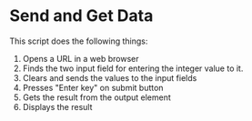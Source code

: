 # Send and Get Data

This script does the following things:

1. Opens a URL in a web browser
2. Finds the two input field for entering the integer value to it.
3. Clears and sends the values to the input fields
4. Presses "Enter key" on submit button
5. Gets the result from the output element
6. Displays the result
